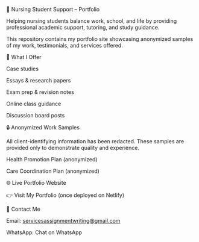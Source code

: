 📘 Nursing Student Support – Portfolio

Helping nursing students balance work, school, and life by providing professional academic support, tutoring, and study guidance.

This repository contains my portfolio site showcasing anonymized samples of my work, testimonials, and services offered.

🌟 What I Offer

Case studies

Essays & research papers

Exam prep & revision notes

Online class guidance

Discussion board posts

🔒 Anonymized Work Samples

All client-identifying information has been redacted. These samples are provided only to demonstrate quality and experience.

Health Promotion Plan (anonymized)

Care Coordination Plan (anonymized)

🌐 Live Portfolio Website

👉 Visit My Portfolio
 (once deployed on Netlify)

📩 Contact Me

Email: servicesassignmentwriting@gmail.com

WhatsApp: Chat on WhatsApp
